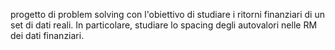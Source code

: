 progetto di problem solving con l'obiettivo di studiare i ritorni finanziari di un set di dati reali. 
In particolare, studiare lo spacing degli autovalori nelle RM dei dati finanziari.

